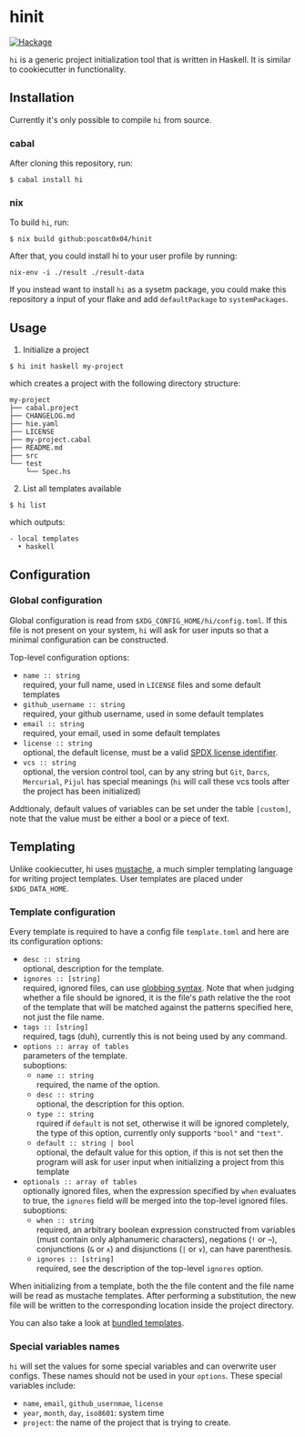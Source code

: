 # hinit

[![Hackage](https://img.shields.io/hackage/v/hinit.svg)](http://hackage.haskell.org/package/hinit)

`hi` is a generic project initialization tool that is written in Haskell. It is similar to cookiecutter in functionality.

## Installation

Currently it's only possible to compile `hi` from source.

### cabal

After cloning this repository, run:

```
$ cabal install hi
```

### nix

To build `hi`, run:

```
$ nix build github:poscat0x04/hinit
```

After that, you could install hi to your user profile by running:

```
nix-env -i ./result ./result-data
```

If you instead want to install `hi` as a sysetm package, you could make this repository a input of your flake and add `defaultPackage` to `systemPackages`.

## Usage

1. Initialize a project

```
$ hi init haskell my-project
```

which creates a project with the following directory structure:

```
my-project
├── cabal.project
├── CHANGELOG.md
├── hie.yaml
├── LICENSE
├── my-project.cabal
├── README.md
├── src
└── test
    └── Spec.hs
```

2. List all templates available

```
$ hi list
```

which outputs:

```
- local templates
  • haskell
```

## Configuration

### Global configuration

Global configuration is read from `$XDG_CONFIG_HOME/hi/config.toml`. If this file is not present on your system, `hi` will ask for user inputs so that a minimal configuration can be constructed.

Top-level configuration options:

- `name :: string`\
  required, your full name, used in `LICENSE` files and some default templates
- `github_username :: string`\
  required, your github username, used in some default templates
- `email :: string`\
  required, your email, used in some default templates
- `license :: string`\
  optional, the default license, must be a valid [SPDX license identifier](https://spdx.org/licenses/).
- `vcs :: string`\
  optional, the version control tool, can by any string but `Git`, `Darcs`, `Mercurial`, `Pijul` has special meanings (`hi` will call these vcs tools after the project has been initialized)

Addtionaly, default values of variables can be set under the table `[custom]`, note that the value must be either a bool or a piece of text.

## Templating

Unlike cookiecutter, hi uses [mustache](https://mustache.github.io/), a much simpler templating language for writing project templates. User templates are placed under `$XDG_DATA_HOME`.

### Template configuration

Every template is required to have a config file `template.toml` and here are its configuration options:

- `desc :: string`\
  optional, description for the template.
- `ignores :: [string]`\
  required, ignored files, can use [globbing syntax](https://hackage.haskell.org/package/Glob-0.10.1/docs/System-FilePath-Glob.html#v:compile). Note that when judging whether a file should be ignored, it is the file's path relative the the root of the template that will be matched against the patterns specified here, not just the file name.
- `tags :: [string]`\
  required, tags (duh), currently this is not being used by any command.
- `options :: array of tables`\
  parameters of the template.\
  suboptions:
    - `name :: string`\
      required, the name of the option.
    - `desc :: string`\
      optional, the description for this option.
    - `type :: string`\
      rquired if `default` is not set, otherwise it will be ignored completely, the type of this option, currently only supports `"bool"` and `"text"`.
    - `default :: string | bool`\
      optional, the default value for this option, if this is not set then the program will ask for user input when initializing a project from this template
- `optionals :: array of tables`\
  optionally ignored files, when the expression specified by `when` evaluates to true, the `ignores` field will be merged into the top-level ignored files.\
  suboptions:
    - `when :: string`\
      required, an arbitrary boolean expression constructed from variables (must contain only alphanumeric characters), negations (`!` or `¬`), conjunctions (`&` or `∧`) and disjunctions (`|` or `∨`), can have parenthesis.
    - `ignores :: [string]`\
      required, see the description of the top-level `ignores` option.

When initializing from a template, both the the file content and the file name will be read as mustache templates. After performing a substitution, the new file will be written to the corresponding location inside the project directory.

You can also take a look at [bundled templates](https://github.com/poscat0x04/hinit/tree/master/data/templates).

### Special variables names

`hi` will set the values for some special variables and can overwrite user configs. These names should not be used in your `options`. These special variables include:

- `name`, `email`, `github_usernmae`, `license`
- `year`, `month`, `day`, `iso8601`: system time
- `project`: the name of the project that is trying to create.
